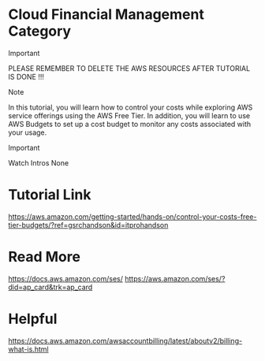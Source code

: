 # Cloud Financial Management Category

> [!IMPORTANT]
> PLEASE REMEMBER TO DELETE THE AWS RESOURCES AFTER TUTORIAL IS DONE !!!

> [!NOTE]
> In this tutorial, you will learn how to control your costs while exploring AWS service offerings using the AWS Free Tier. In addition, you will learn to use AWS Budgets to set up a cost budget to monitor any costs associated with your usage.

> [!IMPORTANT]
> Watch Intros
> None

# Tutorial Link
https://aws.amazon.com/getting-started/hands-on/control-your-costs-free-tier-budgets/?ref=gsrchandson&id=itprohandson

# Read More
https://docs.aws.amazon.com/ses/
https://aws.amazon.com/ses/?did=ap_card&trk=ap_card

# Helpful
https://docs.aws.amazon.com/awsaccountbilling/latest/aboutv2/billing-what-is.html